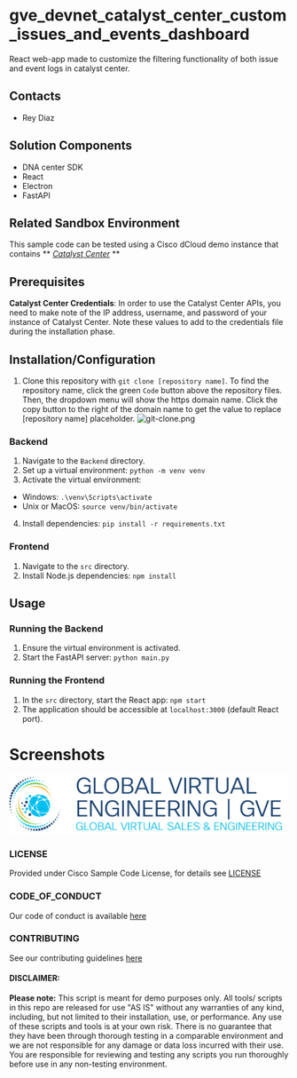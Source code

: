 # gve_devnet_catalyst_center_custom_issues_and_events_dashboard
React web-app made to customize the filtering functionality of both issue and event logs in catalyst center. 


## Contacts
* Rey Diaz

## Solution Components
*  DNA center SDK
*  React
*  Electron
*  FastAPI

## Related Sandbox Environment

This sample code can be tested using a Cisco dCloud demo instance that contains ** *[Catalyst Center](https://devnetsandbox.cisco.com/DevNet/catalog/Catalyst-Center-Always-On)* **


## Prerequisites
**Catalyst Center Credentials**: In order to use the Catalyst Center APIs, you need to make note of the IP address, username, and password of your instance of Catalyst Center. Note these values to add to the credentials file during the installation phase.


## Installation/Configuration

 1. Clone this repository with `git clone [repository name]`. To find the repository name, click the green `Code` button above the repository files. Then, the dropdown menu will show the https domain name. Click the copy button to the right of the domain name to get the value to replace [repository name] placeholder.
![git-clone.png](git-clone.png)

### Backend

 1. Navigate to the `Backend` directory.
 2. Set up a virtual environment: `python -m venv venv`
 3. Activate the virtual environment:
   - Windows: `.\venv\Scripts\activate`
   - Unix or MacOS: `source venv/bin/activate`

 4. Install dependencies: `pip install -r requirements.txt`

### Frontend

 1. Navigate to the `src` directory.
 2. Install Node.js dependencies: `npm install`


## Usage

### Running the Backend
 1. Ensure the virtual environment is activated.
 2. Start the FastAPI server: `python main.py`

### Running the Frontend
1. In the `src` directory, start the React app: `npm start`
2. The application should be accessible at `localhost:3000` (default React port).


# Screenshots

![/IMAGES/0image.png](/IMAGES/0image.png)

### LICENSE

Provided under Cisco Sample Code License, for details see [LICENSE](LICENSE.md)

### CODE_OF_CONDUCT

Our code of conduct is available [here](CODE_OF_CONDUCT.md)

### CONTRIBUTING

See our contributing guidelines [here](CONTRIBUTING.md)

#### DISCLAIMER:
<b>Please note:</b> This script is meant for demo purposes only. All tools/ scripts in this repo are released for use "AS IS" without any warranties of any kind, including, but not limited to their installation, use, or performance. Any use of these scripts and tools is at your own risk. There is no guarantee that they have been through thorough testing in a comparable environment and we are not responsible for any damage or data loss incurred with their use.
You are responsible for reviewing and testing any scripts you run thoroughly before use in any non-testing environment.
